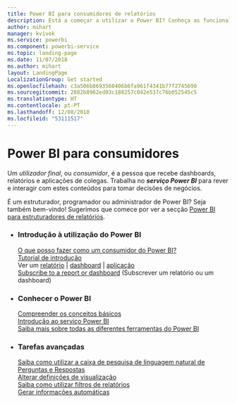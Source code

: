 ```yaml
---
title: Power BI para consumidores de relatórios
description: Está a começar a utilizar o Power BI? Conheça as funcionalidades e capacidades do Power BI, e veja o que pode fazer com elas como consumidor ou utilizador final do Power BI.
author: mihart
manager: kvivek
ms.service: powerbi
ms.component: powerbi-service
ms.topic: landing-page
ms.date: 11/07/2018
ms.author: mihart
layout: LandingPage
LocalizationGroup: Get started
ms.openlocfilehash: c3a506b8693560406b6fa961f4341b77f2745690
ms.sourcegitcommit: 2882b8962ed03c188257c042e537c76b052545c5
ms.translationtype: HT
ms.contentlocale: pt-PT
ms.lasthandoff: 12/08/2018
ms.locfileid: "53111517"
---
```

# <a name="power-bi-for-consumers"></a>Power BI para consumidores
Um *utilizador final*, ou *consumidor*, é a pessoa que recebe dashboards, relatórios e aplicações de colegas. Trabalha no ***serviço Power BI*** para rever e interagir com estes conteúdos para tomar decisões de negócios.

É um estruturador, programador ou administrador de Power BI? Seja também bem-vindo! Sugerimos que comece por ver a secção [Power BI para estruturadores de relatórios](../power-bi-creator-landing.md).

<ul class="panelContent cardsF"> 
              <li> 
                             <div class="cardSize"> 
                                           <div class="cardPadding"> 
                                                          <div class="card"> 
                                                                        <div class="cardText"> 
                                                                                      <h3>Introdução à utilização do Power BI</h3> 
                                                                                      <p></p>
                                                                                            <a href="end-user-consumer.md">O que posso fazer como um consumidor do Power BI?</a><br/> 
                                                                                            <a href="../service-get-started.md">Tutorial de introdução</a><br/>
Ver um <a href="end-user-report-open.md">relatório</a> | <a href="end-user-dashboard-open.md">dashboard</a> | <a href="end-user-apps.md">aplicação</a><br/> 
                                                                                            <!--<a href="end-user-collaborate.md">Collaborate</a><br/> -->
                                                                                            <a href="end-user-subscribe.md">Subscribe to a report or dashboard</a> (Subscrever um relatório ou um dashboard)<br/> 
                                                                        </div> 
                                                          </div> 
                                           </div> 
                             </div> 
              </li>
              <li> 
                             <div class="cardSize"> 
                                           <div class="cardPadding"> 
                                                          <div class="card"> 
                                                                        <div class="cardText"> 
                                                                                      <h3>Conhecer o Power BI</h3> 
                                                                                      <p></p>
                                                                                            <a href="end-user-basic-concepts.md">Compreender os conceitos básicos</a><br/>
                                                                                            <a href="end-user-experience.md">Introdução ao serviço Power BI</a><br/> 
                                                                                            <a href="../power-bi-overview.md">Saiba mais sobre todas as diferentes ferramentas do Power BI</a><br/> 
                                                                                            <!--<a href="end-user-faq.md">FAQ: Frequently Asked Questions</a> -->
                                                                        </div> 
                                                          </div> 
                                           </div> 
                             </div> 
              </li>
              <li> 
                             <div class="cardSize"> 
                                           <div class="cardPadding"> 
                                                          <div class="card"> 
                                                                        <div class="cardText"> 
                                                                                      <h3>Tarefas avançadas</h3> 
                                                                                      <p></p>
                                                                                            <a href="end-user-q-and-a.md">Saiba como utilizar a caixa de pesquisa de linguagem natural de Perguntas e Respostas</a><br/> 
                                                                                            <a href="end-user-focus.md">Alterar definições de visualização</a><br/> 
                                                                                            <a href="end-user-report-filter.md">Saiba como utilizar filtros de relatórios</a><br> 
                                                                                            <a href="end-user-insights.md">Gerar informações automáticas</a><br/> 
                                                                        </div> 
                                                          </div> 
                                           </div> 
                             </div> 
              </li>
</ul>


